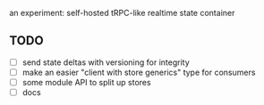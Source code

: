 an experiment: self-hosted tRPC-like realtime state container

## TODO

- [ ] send state deltas with versioning for integrity
- [ ] make an easier "client with store generics" type for consumers
- [ ] some module API to split up stores
- [ ] docs
